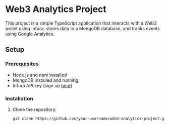 # Web3 Analytics Project

This project is a simple TypeScript application that interacts with a Web3 wallet using Infura, stores data in a MongoDB database, and tracks events using Google Analytics.

## Setup

### Prerequisites

- Node.js and npm installed
- MongoDB installed and running
- Infura API key (sign up [here](https://infura.io/))

### Installation

1. Clone the repository:

   ```bash
   git clone https://github.com/your-username/web3-analytics-project.git
